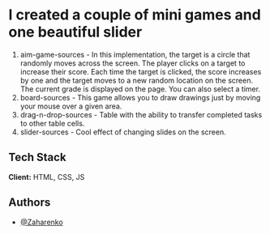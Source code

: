 # I created a couple of mini games and one beautiful slider
1. aim-game-sources - In this implementation, the target is a circle that randomly moves across the screen. The player clicks on a target to increase their score. Each time the target is clicked, the score increases by one and the target moves to a new random location on the screen. The current grade is displayed on the page. You can also select a timer.
2. board-sources - This game allows you to draw drawings just by moving your mouse over a given area.
3. drag-n-drop-sources - Table with the ability to transfer completed tasks to other table cells.
4. slider-sources - Cool effect of changing slides on the screen.



## Tech Stack

**Client:** HTML, CSS, JS


## Authors

- [@Zaharenko](https://www.github.com/Zaharenko)

